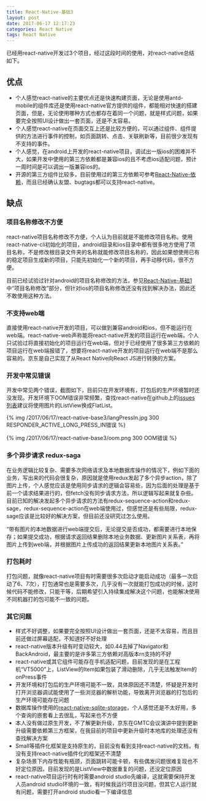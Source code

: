 ```yaml
---
title: React-Native-基础3
layout: post
date: 2017-06-17 12:17:23
categories: React Native
tags: React Native
---
```


已经用react-native开发过3个项目，经过这段时间的使用，对react-native总结如下。

## 优点

- 个人感觉react-native的主要优点还是快速构建页面，无论是使用antd-mobile的组件库还是使用react-native官方提供的组件，都能相对快速的搭建页面，但是，无论使用哪种方式也都存在着同一个问题，就是样式问题，如果要完全按照UI设计做出一套页面，还是不太容易。
- 个人感觉react-native在页面交互上还是比较方便的，可以通过组件、组件提供的方法进行事件的控制，如页面跳转、点击、关联刷新等，目前很少发现有不支持的事件。
- 个人感觉，在android上开发的react-native项目，调试出一版ios的困难并不大，如果开发中使用的第三方依赖都是兼容ios的且不考虑ios适配问题，预计一周时间是可以调出一版兼容ios的。
- 开源的第三方组件比较多，目前使用过的第三方依赖可参考[React-Native-依赖](/2017/04/02/react-native-dependencies/)，而且已经确认友盟、bugtags都可以支持react-native。

## 缺点

### 项目名称修改不方便

react-native项目名称修改不方便，个人认为目前就是不能修改项目名称。使用react-native-cli初始化的项目，android目录和ios目录中都有很多地方使用了项目名称，不是修改根目录文件夹的名称就能修改项目名称的，因此如果想使用已有的稳定项目生成新的项目，只能先初始化一个新的项目，再手动移代码，很不方便。

目前已经试验过针对android的项目名称修改的方法，参见[React-Native-基础1](/2016/11/30/react-native-base/)中“项目名称修改”部分，但针对ios的项目名称修改还没有找到解决办法，因此还不敢使用这种方法。

### 不支持web端

直接使用react-native开发的项目，可以做到兼容android和ios，但不能运行在web端。react-native-web声称能将react-native开发的项目运行在web端，个人只试验过将直接初始化的项目运行在web端，但对于已经使用了很多第三方依赖的项目运行在web端报错了，想要将react-native开发的项目运行在web端不是那么容易的。京东是自己实现了从React Native向React JS进行转换的方案。

### 开发中常见错误

开发中常见两个错误，截图如下，目前只在开发环境有，打包后的生产环境暂时还没发现。开发环境下OOM错误非常频繁，查找react-native在github上的[issues列表](https://github.com/facebook/react-native/issues/13379)建议将使用图片的ListView换成FlatList。

{% img /2017/06/17/react-native-base3/langPressIn.jpg 300 RESPONDER_ACTIVE_LONG_PRESS_IN错误 %}

{% img /2017/06/17/react-native-base3/oom.png 300 OOM错误 %}

### 多个异步请求 redux-saga

在业务逻辑比较复杂、需要多次网络请求及本地数据库操作的情况下，例如下面的业务，写出来的代码会很复杂，原因就是使用redux发起了多个异步action，除了图片上传，个人感觉应该是使用同步请求的逻辑会容易些，因为后面的处理是基于前一个请求结果进行的，但fetch没有同步请求方法，所以逻辑写起来就复杂些。目前已知的解决发起多个异步请求的方法有redux-sequence-action和redux-sage，redux-sequence-action在web端使用过，但感觉还是有些局限，redux-sage应该是比较好的解决方案，但目前还没研究过怎么使用。

“带有图片的本地数据进行web端提交后，无论提交是否成功，都需要进行本地保存；如果提交成功，根据请求返回结果删除本地业务数据、更新图片关系表，再将图片上传到web端，并根据图片上传成功的返回结果更新本地图片关系表。”

### 打包耗时

打包问题，就像react-native项目有时需要很多次启动才能启动成功（最多一次启动了6、7次），打包通常也是需要多次，几乎没有一次就能打包成功的时候，这时候代码不能修改，只能干等，后期希望引入持续集成解决这个问题，也能解决使用不同机器打的包可能不一致的问题。

### 其它问题

- 样式不好调整，如果要完全按照UI设计做出一套页面，还是不太容易，而且目前还做过屏幕适配，不知道好不好处理
- react-native版本升级有时变动较大，如0.44去掉了Navigator和BackAndroid，最主要的是许多第三方依赖对高版本rn支持的不好
- react-native或其它组件可能存在手机适配问题，目前发现的是在工程机“VT5000”上，ListView的Item如果包装了滑动删除，几乎无法触发Item的onPress事件
- 开发环境和打包后的生产环境可能不一致，具体原因还不清楚，怀疑是开发时打开浏览器调试能使用了一些浏览器的解析功能，导致离开浏览器的打包后的生产环境可能存在问题
- 数据库操作使用的[react-native-sqlite-storage](https://github.com/andpor/react-native-sqlite-storage)，个人感觉还是不太好用，多个查询的嵌套看上去很乱，写起来也不方便
- 本人没有做过原生开发，不了解更新升级，京东在GMTC会议演讲中提到更新升级需要依赖第三方框架，在我目前的项目中更新升级时本地库的处理还没有查找解决方案
- Small等插件化框架是支持原生的，目前没有看到支持react-native的文档，有没有支持react-native插件化的框架还不清楚
- 复杂场景下内存性能有瓶颈，页面跳转可能卡顿，有些偶发问题很难复现也不好定位原因，目前发现的是ListView中数据重复的问题，还没定位原因
- react-native项目运行时有时需要android studio先编译，这就需要保持开发人员android studio环境的一致，有时候我运行项目没问题，但其它人运行就有问题，需要打开android studio看一下编译信息
